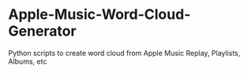 # Apple-Music-Word-Cloud-Generator
Python scripts to create word cloud from Apple Music Replay, Playlists, Albums, etc
